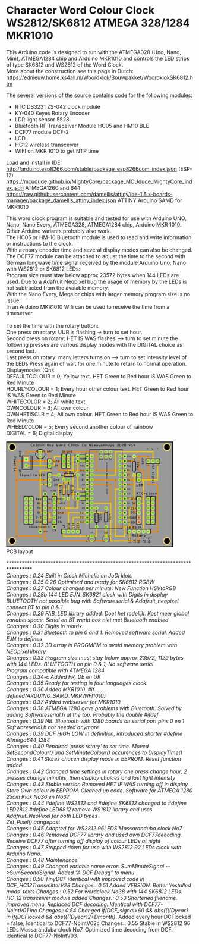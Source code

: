 # Character Word Colour Clock WS2812/SK6812 ATMEGA 328/1284 MKR1010
This Arduino code is designed to run with the ATMEGA328 (Uno, Nano, Mini), ATMEGA1284 chip and Arduino MKR1010 and controls the LED strips of type SK6812 and WS2812 of the Word Clock.<br>
More about the construction see this page in Dutch:<br>
https://ednieuw.home.xs4all.nl/Woordklok/Bouwpakket/WoordklokSK6812.htm

The several versions of the source contains code for the following modules:  
- RTC DS3231 ZS-042 clock module
- KY-040 Keyes Rotary Encoder
- LDR light sensor 5528
- Bluetooth RF Transceiver Module HC05 and HM10 BLE
- DCF77 module DCF-2
- LCD
- HC12 wireless transceiver
- WIFI on MKR 1010 to get NTP time

Load and install in IDE:<br>
http://arduino.esp8266.com/stable/package_esp8266com_index.json  (ESP-12)<br>
https://mcudude.github.io/MightyCore/package_MCUdude_MightyCore_index.json ATMEGA1260 and 644<br>
https://raw.githubusercontent.com/damellis/attiny/ide-1.6.x-boards-manager/package_damellis_attiny_index.json ATTINY
Arduino SAMD for MKR1010<br>

<p>This word clock program is suitable and tested for use with Arduino UNO, Nano, Nano Every, ATMEGA328, ATMEGA1284 chip, Arduino MKR 1010. <br>
Other Arduino variants probably also work.<br>
The HC05 or HM-10 Bluetooth module is used to read and write information or instructions to the clock. <br>
With a rotary encoder time and several display modes can also be changed.<br>
The DCF77 module can be attached to adjust the time to the second with German longwave time signal received by the module Arduino Uno, Nano with WS2812 or SK6812 LEDs: <br>
Program size must stay below approx 23572 bytes  when 144 LEDs are used. Due to a Adafruit Neopixel bug the usage of memory by the LEDs is not subtracted from the avaiable memory. <br>
With the Nano Every, Mega or chips with larger memory program size is no issue.<br>
In an Arduino MKR1010 Wifi can be used to receive the time from a timeserver<br>
  <br>
  To set the time with the rotary button: <br>
  One press on rotary: UUR is flashing -&gt; turn to set hour.<br>
  Second press on rotary: HET IS WAS flashes --&gt; turn to set minute the following presses are various display modes with the DIGITAL choice as second last.<br>
  Last press on rotary: many letters turns on --&gt; turn to set intensity level of the LEDs Press again of wait for one minute to return to normal operation.<br>
  Displaymodes (Qn): <br>
  DEFAULTCOLOUR = 0; 
Yellow text. HET Green to Red hour IS WAS Green to Red Minute<br>
HOURLYCOLOUR = 1; Every hour other colour text. HET Green to Red hour IS WAS Green to Red Minute <br>
WHITECOLOR = 2; All white text <br>
OWNCOLOUR = 3; All own colour<br>
OWNHETISCLR = 4; All own colour. HET Green to Red hour IS WAS Green to Red Minute <br>
WHEELCOLOR = 5; Every second another colour of rainbow<br>
DIGITAL = 6; Digital display </p>

<img alt="PCB" src="Colour%20Word%20ClockPCBV14.jpg" width="450" /><br>
PCB layout 

************************************************************************************<br>
Changes.: 0.24 Built in Clock Michelle en JoDi klok. <br>
Changes.: 0.25 0.26 Optimised and ready for SK6812 RGBW<br>
Changes.: 0.27 Colour changes per minute. New Function HSVtoRGB<br>
Changes.: 0.28b 144 LED EJN_SK6821 clock with Digits in display BLUETOOTH not possible bug with Softwareserial &amp; Adafruit_neopixel. connect BT to pin 0 &amp; 1<br>
Changes.: 0.29 FAB_LED library added. Doet het redelijk. Kost meer global variabel space. Serial en BT werkt ook niet met Bluetooth enabled<br>
Changes.: 0.30 Digits in matrix.<br>
Changes.: 0.31 Bluetooth to pin 0 and 1. Removed software serial. Added EJN to defines<br>
Changes.: 0.32 3D array in PROGMEM to avoid memory problem with NEOpixel library. <br>
Changes.: 0.33 Program size must stay below approx 23572, 1129 bytes with 144 LEDs. BLUETOOTH on pin 0 &amp; 1, No software serial<br>
Program compatible with ATMEGA 1284<br>
Changes.: 0.34-c Added FR, DE en UK<br>
Changes.: 0.35 Ready for testing in four languages clock. <br>
Changes.: 0.36 Added MKR1010. #if defined(ARDUINO_SAMD_MKRWIFI1010)<br>
Changes.: 0.37 Added webserver for MKR1010<br>
Changes.: 0.38 ATMEGA 1280 gave problems with Bluetooth. Solved by adding Softwareserial.h at the top. Probably the double #ifdef <br>
Changes.: 0.39 NB. Bluetooth with 1280 boards on serial port pins 0 en 1 Softwareserial.h not needed anymore<br>
Changes.: 0.39 DCF HIGH LOW in definition, introduced shorter #define ATmega644_1284<br>
Changes.: 0.40 Repaired 'press rotary' to set time. Moved SetSecondColour() and SetMinuteColour() occurences to DisplayTime()<br>
Changes.: 0.41 Stores chosen display mode in EEPROM. Reset function added. <br>
Changes.: 0.42 Changed time settings in rotary one press change hour, 2 presses change minutes, then display choices and last light intensity<br>
Changes.: 0.43 Stable version Removed HET IF WAS turning off in display. Store Own colour in EEPROM. Cleaned up code. Software for ATMEGA 1280 25cm Klok No36 en No37<br>
Changes.: 0.44 #define WS2812 and #define SK6812 changed to #define LED2812 #define LED6812 remove WS1812 library and uses Adafruit_NeoPixel for both LED types<br>
Zet_Pixel() aangepast<br>
Changes.: 0.45 Adapted for WS2812 96LEDS Massaranduba clock No7<br>
Changes.: 0.46 Removed DCF77 library and used own DCF77decoding. Receive DCF77 after turning off display of colour LEDs at night <br>
Changes.: 0.47 Stripped down for use with WS2812 92 LEDs clock with Arduino Nano.<br>
Changes.: 0.48 Maintenance<br>
Changes.: 0.49 Changed variable name error: SumMinuteSignal --&gt;SumSecondSignal. Added &quot;A DCF Debug&quot; to menu<br>
Changes.: 0.50 TinyDCF identical with improved code in DCF_HC12TransmitterV28
Changes.: 0.51 Added VERSION. Better 'installed mods' texts
Changes.: 0.52 For wordclock No38 with 144 SK6812 LEDs. HC-12 transceiver module added
Changes.: 0.53 Shortened filename. improved menu. Replaced DCF decoding. Identical with DCF77-NoIntV01.ino 
Changes.: 0.54 Changed  if(DCF_signal>60 && abs((((Dyear*1  in if(DCFlocked && abs((((Dyear*12+Dmonth)*. Added every hour DCFlocked = false;
                Identical to DCF77-NoIntV02c
Changes.: 0.55 Stable in WS2812 96 LEDs Massaranduba clock No7. Optimized time decoding from DCF. Identical to DCF77-NoIntV03. 
